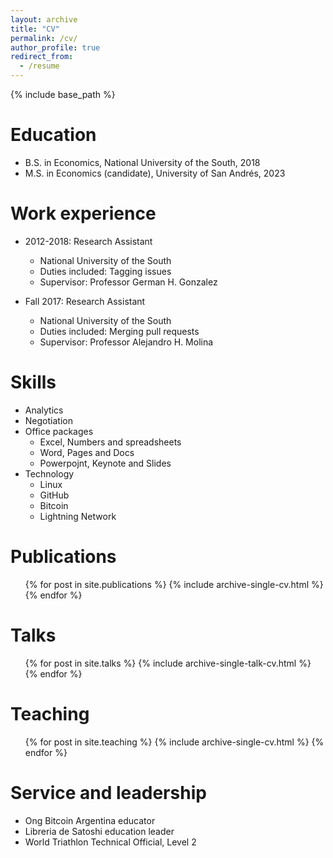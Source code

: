 ```yaml
---
layout: archive
title: "CV"
permalink: /cv/
author_profile: true
redirect_from:
  - /resume
---
```


{% include base_path %}

Education
======
* B.S. in Economics, National University of the South, 2018
* M.S. in Economics (candidate), University of San Andrés, 2023


Work experience
======
* 2012-2018: Research Assistant
  * National University of the South
  * Duties included: Tagging issues
  * Supervisor: Professor German H. Gonzalez

* Fall 2017: Research Assistant
  * National University of the South
  * Duties included: Merging pull requests
  * Supervisor: Professor Alejandro H. Molina
  
Skills
======
* Analytics
* Negotiation
* Office packages
  * Excel, Numbers and spreadsheets
  * Word, Pages and Docs
  * Powerpojnt, Keynote and Slides
* Technology
  * Linux
  * GitHub
  * Bitcoin
  * Lightning Network

Publications
======
  <ul>{% for post in site.publications %}
    {% include archive-single-cv.html %}
  {% endfor %}</ul>
  
Talks
======
  <ul>{% for post in site.talks %}
    {% include archive-single-talk-cv.html %}
  {% endfor %}</ul>
  
Teaching
======
  <ul>{% for post in site.teaching %}
    {% include archive-single-cv.html %}
  {% endfor %}</ul>
  
Service and leadership
======
* Ong Bitcoin Argentina educator
* Libreria de Satoshi education leader
* World Triathlon Technical Official, Level 2
